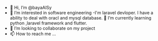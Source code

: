 - 👋 Hi, I’m @bayaAlSy
- 👀 I’m interested in software engineering
-I'm laravel devloper.
I have a ability to deal with oracl and mysql database.
 🌱 I’m currently learning python ,laravel framework and flutter.
- 💞️ I’m looking to collaborate on my project 
- 📫 How to reach me ...

<!---
bayaAlSy/bayaAlSy is a ✨ special ✨ repository because its `README.md` (this file) appears on your GitHub profile.
You can click the Preview link to take a look at your changes.
--->
